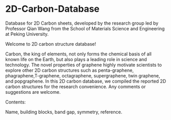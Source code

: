 # 2D-Carbon-Database

Database for 2D Carbon sheets, developed by the research group led by Professor Qian Wang from the School of Materials Science and Engineering at Peking University.

Welcome to 2D carbon structure database!

Carbon, the king of elements, not only forms the chemical basis of all known life on the Earth, but also plays a leading role in science and technology. The novel properties of graphene highly motivate scientists to explore other 2D carbon structures such as penta-graphene, phagraphene,T-graphene, octagraphene, supergraphene, twin graphene, and popgraphene. In this 2D carbon database, we compiled the reported 2D carbon structures for the research convenience. Any comments or suggestions are welcome.

Contents:

Name, building blocks, band gap, symmetry, reference.
